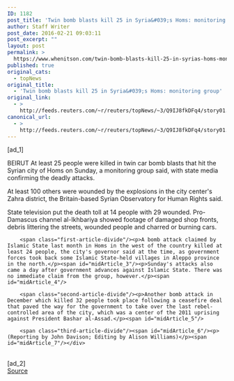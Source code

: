 ```yaml
---
ID: 1182
post_title: 'Twin bomb blasts kill 25 in Syria&#039;s Homs: monitoring group'
author: Staff Writer
post_date: 2016-02-21 09:03:11
post_excerpt: ""
layout: post
permalink: >
  https://www.whenitson.com/twin-bomb-blasts-kill-25-in-syrias-homs-monitoring-group/
published: true
original_cats:
  - topNews
original_title:
  - 'Twin bomb blasts kill 25 in Syria&#039;s Homs: monitoring group'
original_link:
  - >
    http://feeds.reuters.com/~r/reuters/topNews/~3/Q9IJ8fkDFq4/story01.htm
canonical_url:
  - >
    http://feeds.reuters.com/~r/reuters/topNews/~3/Q9IJ8fkDFq4/story01.htm
---
```

 [ad_1]
<br><div id="articleText">
<span id="midArticle_start"/>

<span class="focusParagraph" readability="5"><p><span class="articleLocation">BEIRUT</span> At least 25 people were killed in twin car bomb blasts that hit the Syrian city of Homs on Sunday, a monitoring group said, with state media confirming the deadly attacks.</p></span><span id="midArticle_0"/><p>At least 100 others were wounded by the explosions in the city center's Zahra district, the Britain-based Syrian Observatory for Human Rights said.</p><span id="midArticle_1"/><p>State television put the death toll at 14 people with 29 wounded. Pro-Damascus channel al-Ikhbariya showed footage of damaged shop fronts, debris littering the streets, wounded people and charred or burning cars.</p><span id="midArticle_2"/>
        
        <span class="first-article-divide"/><p>A bomb attack claimed by Islamic State last month in Homs in the west of the country killed at least 24 people, the city's governor said at the time, as government forces took back some Islamic State-held villages in Aleppo province in the north.</p><span id="midArticle_3"/><p>Sunday's attacks also came a day after government advances against Islamic State. There was no immediate claim from the group, however.</p><span id="midArticle_4"/>
        
        <span class="second-article-divide"/><p>Another bomb attack in December which killed 32 people took place following a ceasefire deal that paved the way for the government to take over the last rebel-controlled area of the city, which was a center of the 2011 uprising against President Bashar al-Assad.</p><span id="midArticle_5"/>
        
        <span class="third-article-divide"/><span id="midArticle_6"/><p> (Reporting by John Davison; Editing by Alison Williams)</p><span id="midArticle_7"/></div>
<br>[ad_2]
<br><a href="http://feeds.reuters.com/~r/reuters/topNews/~3/Q9IJ8fkDFq4/story01.htm">Source </a>